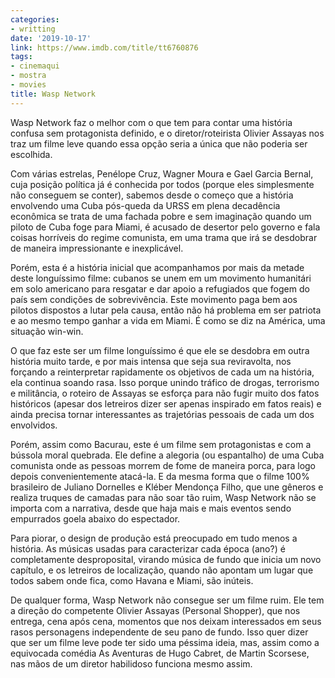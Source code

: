 ```yaml
---
categories:
- writting
date: '2019-10-17'
link: https://www.imdb.com/title/tt6760876
tags:
- cinemaqui
- mostra
- movies
title: Wasp Network
---
```


Wasp Network faz o melhor com o que tem para contar uma história confusa sem protagonista definido, e o diretor/roteirista Olivier Assayas nos traz um filme leve quando essa opção seria a única que não poderia ser escolhida.

Com várias estrelas, Penélope Cruz, Wagner Moura e Gael Garcia Bernal, cuja posição política já é conhecida por todos (porque eles simplesmente não conseguem se conter), sabemos desde o começo que a história envolvendo uma Cuba pós-queda da URSS em plena decadência econômica se trata de uma fachada pobre e sem imaginação quando um piloto de Cuba foge para Miami, é acusado de desertor pelo governo e fala coisas horríveis do regime comunista, em uma trama que irá se desdobrar de maneira impressionante e inexplicável.

Porém, esta é a história inicial que acompanhamos por mais da metade deste longuíssimo filme: cubanos se unem em um movimento humanitári em solo americano para resgatar e dar apoio a refugiados que fogem do país sem condições de sobrevivência. Este movimento paga bem aos pilotos dispostos a lutar pela causa, então não há problema em ser patriota e ao mesmo tempo ganhar a vida em Miami. É como se diz na América, uma situação win-win.

O que faz este ser um filme longuíssimo é que ele se desdobra em outra história muito tarde, e por mais intensa que seja sua reviravolta, nos forçando a reinterpretar rapidamente os objetivos de cada um na história, ela continua soando rasa. Isso porque unindo tráfico de drogas, terrorismo e militância, o roteiro de Assayas se esforça para não fugir muito dos fatos históricos (apesar dos letreiros dizer ser apenas inspirado em fatos reais) e ainda precisa tornar interessantes as trajetórias pessoais de cada um dos envolvidos.

Porém, assim como Bacurau, este é um filme sem protagonistas e com a bússola moral quebrada. Ele define a alegoria (ou espantalho) de uma Cuba comunista onde as pessoas morrem de fome de maneira porca, para logo depois convenientemente atacá-la. E da mesma forma que o filme 100% brasileiro de Juliano Dornelles e Kléber Mendonça Filho, que une gêneros e realiza truques de camadas para não soar tão ruim, Wasp Network não se importa com a narrativa, desde que haja mais e mais eventos sendo empurrados goela abaixo do espectador.

Para piorar, o design de produção está preocupado em tudo menos a história. As músicas usadas para caracterizar cada época (ano?) é completamente desproposital, virando música de fundo que inicia um novo capítulo, e os letreiros de localização, quando não apontam um lugar que todos sabem onde fica, como Havana e Miami, são inúteis.

De qualquer forma, Wasp Network não consegue ser um filme ruim. Ele tem a direção do competente Olivier Assayas (Personal Shopper), que nos entrega, cena após cena, momentos que nos deixam interessados em seus rasos personagens independente de seu pano de fundo. Isso quer dizer que ser um filme leve pode ter sido uma péssima ideia, mas, assim como a equivocada comédia As Aventuras de Hugo Cabret, de Martin Scorsese, nas mãos de um diretor habilidoso funciona mesmo assim.